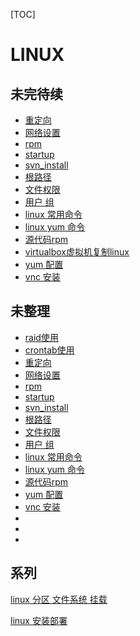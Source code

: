 [TOC]

# LINUX



## 未完待续

- [重定向](../20170601/linux_重定向.md)
- [网络设置](../20170601/linux_network.md)
- [rpm](../20170601/linux_rpm.md)
- [startup](../20170601/linux_startup.md)
- [svn_install](../20170601/linux_svn_install.md)
- [根路径](../20170601/linux_根目录_说明.md)
- [文件权限](../20170601/linux_authorization.md)
- [用户 组](../20170601/linux_user_group.md)
- [linux 常用命令](../20170502/linux_常用命令.md)
- [linux yum 命令](../20170502/linux_yum_config.md)
- [源代码rpm](../20170601/LINUX_源代码_RPM_区别联系.md)
- [virtualbox虚拟机复制linux](../20170601/linux_virtualbox_copy.md)
- [yum 配置](../20170601/linux_yum_配置.md)
- [vnc 安装](../20170601/linux_vnc_install.md)



## 未整理

- [raid使用](../20170627/linux_raid.md)
- [crontab使用](../20170601/linux_crontab.md)
- [重定向](../20170601/linux_重定向.md)
- [网络设置](../20170601/linux_network.md)
- [rpm](../20170601/linux_rpm.md)
- [startup](../20170601/linux_startup.md)
- [svn_install](../20170601/linux_svn_install.md)
- [根路径](../20170601/linux_根目录_说明.md)
- [文件权限](../20170601/linux_authorization.md)
- [用户 组](../20170601/linux_user_group.md)
- [linux 常用命令](../20170502/linux_常用命令.md)
- [linux yum 命令](../20170502/linux_yum_config.md)
- [源代码rpm](../20170601/LINUX_源代码_RPM_区别联系.md)
- [yum 配置](../20170601/linux_yum_配置.md)
- [vnc 安装](../20170601/linux_vnc_install.md)
- 
- 
- 

## 系列

[linux 分区  文件系统 挂载](../20180718/linux_分区_文件系统_挂载.md)

[linux 安装部署](../20170601/LINUX_INSTALL.md)









